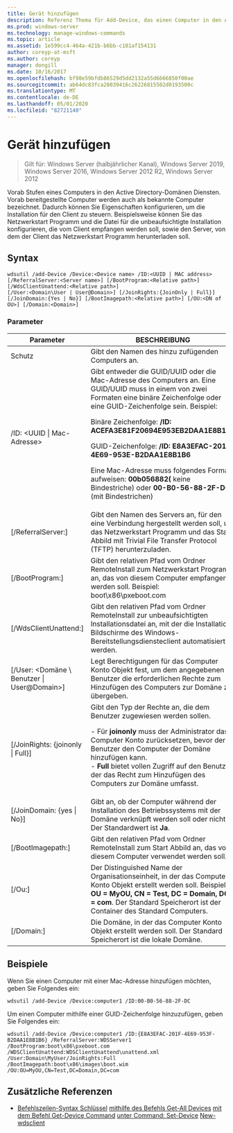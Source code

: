 ```yaml
---
title: Gerät hinzufügen
description: Referenz Thema für Add-Device, das einen Computer in den Active Directory-Domänen Diensten vorab bereitstellt. Vorab bereitgestellte Computer werden auch als bekannte Computer bezeichnet.
ms.prod: windows-server
ms.technology: manage-windows-commands
ms.topic: article
ms.assetid: 1e599cc4-464a-421b-b6bb-c101af154131
author: coreyp-at-msft
ms.author: coreyp
manager: dongill
ms.date: 10/16/2017
ms.openlocfilehash: bf98e59bfdb86529d5dd2132a55d6666850f00ae
ms.sourcegitcommit: ab64dc83fca28039416c26226815502d0193500c
ms.translationtype: MT
ms.contentlocale: de-DE
ms.lasthandoff: 05/01/2020
ms.locfileid: "82721140"
---
```

# <a name="add-device"></a>Gerät hinzufügen

> Gilt für: Windows Server (halbjährlicher Kanal), Windows Server 2019, Windows Server 2016, Windows Server 2012 R2, Windows Server 2012

Vorab Stufen eines Computers in den Active Directory-Domänen Diensten. Vorab bereitgestellte Computer werden auch als bekannte Computer bezeichnet. Dadurch können Sie Eigenschaften konfigurieren, um die Installation für den Client zu steuern. Beispielsweise können Sie das Netzwerkstart Programm und die Datei für die unbeaufsichtigte Installation konfigurieren, die vom Client empfangen werden soll, sowie den Server, von dem der Client das Netzwerkstart Programm herunterladen soll.

## <a name="syntax"></a>Syntax
```
wdsutil /add-Device /Device:<Device name> /ID:<UUID | MAC address> [/ReferralServer:<Server name>] [/BootProgram:<Relative path>] [/WdsClientUnattend:<Relative path>] 
[/User:<Domain\User | User@Domain>] [/JoinRights:{JoinOnly | Full}] [/JoinDomain:{Yes | No}] [/BootImagepath:<Relative path>] [/OU:<DN of OU>] [/Domain:<Domain>]
```
### <a name="parameters"></a>Parameter
|Parameter|BESCHREIBUNG|
|-------|--------|
|Schutz<computer name>|Gibt den Namen des hinzu zufügenden Computers an.|
|/ID: <UUID &#124; Mac-Adresse>|Gibt entweder die GUID/UUID oder die Mac-Adresse des Computers an. Eine GUID/UUID muss in einem von zwei Formaten eine binäre Zeichenfolge oder eine GUID-Zeichenfolge sein. Beispiel:<p>Binäre Zeichenfolge: **/ID: ACEFA3E81F20694E953EB2DAA1E8B1B6**<p>GUID-Zeichenfolge: **/ID: E8A3EFAC-201F-4E69-953E-B2DAA1E8B1B6**<p>Eine Mac-Adresse muss folgendes Format aufweisen: **00b056882(** keine Bindestriche) oder **00-B0-56-88-2F-DC** (mit Bindestrichen)|
|[/ReferralServer:<Server name>]|Gibt den Namen des Servers an, für den eine Verbindung hergestellt werden soll, um das Netzwerkstart Programm und das Start Abbild mit Trivial File Transfer Protocol (TFTP) herunterzuladen.|
|[/BootProgram:<Relative path>]|Gibt den relativen Pfad vom Ordner RemoteInstall zum Netzwerkstart Programm an, das von diesem Computer empfangen werden soll. Beispiel: boot\x86\pxeboot.com|
|[/WdsClientUnattend:<Relative path>]|Gibt den relativen Pfad vom Ordner RemoteInstall zur unbeaufsichtigten Installationsdatei an, mit der die Installations Bildschirme des Windows-Bereitstellungsdiensteclient automatisiert werden.|
|[/User: <Domäne \ Benutzer &#124; User@Domain>]|Legt Berechtigungen für das Computer Konto Objekt fest, um dem angegebenen Benutzer die erforderlichen Rechte zum Hinzufügen des Computers zur Domäne zu übergeben.|
|[/JoinRights: {joinonly &#124; Full}]|Gibt den Typ der Rechte an, die dem Benutzer zugewiesen werden sollen.<p>-   Für **joinonly** muss der Administrator das Computer Konto zurücksetzen, bevor der Benutzer den Computer der Domäne hinzufügen kann.<br />-   **Full** bietet vollen Zugriff auf den Benutzer, der das Recht zum Hinzufügen des Computers zur Domäne umfasst.|
|[/JoinDomain: {yes &#124; No}]|Gibt an, ob der Computer während der Installation des Betriebssystems mit der Domäne verknüpft werden soll oder nicht. Der Standardwert ist **Ja**.|
|[/BootImagepath:<Relative path>]|Gibt den relativen Pfad vom Ordner RemoteInstall zum Start Abbild an, das von diesem Computer verwendet werden soll.|
|[/Ou:<DN of OU>]|Der Distinguished Name der Organisationseinheit, in der das Computer Konto Objekt erstellt werden soll. Beispiel: **OU = MyOU, CN = Test, DC = Domain, DC = com**. Der Standard Speicherort ist der Container des Standard Computers.|
|[/Domain:<Domain>]|Die Domäne, in der das Computer Konto Objekt erstellt werden soll. Der Standard Speicherort ist die lokale Domäne.|
## <a name="examples"></a>Beispiele
Wenn Sie einen Computer mit einer Mac-Adresse hinzufügen möchten, geben Sie Folgendes ein:
```
wdsutil /add-Device /Device:computer1 /ID:00-B0-56-88-2F-DC
```
Um einen Computer mithilfe einer GUID-Zeichenfolge hinzuzufügen, geben Sie Folgendes ein:
```
wdsutil /add-Device /Device:computer1 /ID:{E8A3EFAC-201F-4E69-953F-B2DAA1E8B1B6} /ReferralServer:WDSServer1 /BootProgram:boot\x86\pxeboot.com 
/WDSClientUnattend:WDSClientUnattend\unattend.xml /User:Domain\MyUser/JoinRights:Full /BootImagepath:boot\x86\images\boot.wim /OU:OU=MyOU,CN=Test,DC=Domain,DC=com
```
## <a name="additional-references"></a>Zusätzliche Referenzen
- [Befehlszeilen-Syntax Schlüssel](command-line-syntax-key.md)
[mithilfe des Befehls Get-All Devices](using-the-get-alldevices-command.md)
[mit dem Befehl Get-Device Command](using-the-get-device-command.md)
[unter Command: Set-Device](subcommand-set-device.md)
[New-wdsclient](https://technet.microsoft.com/library/dn283430.aspx)
